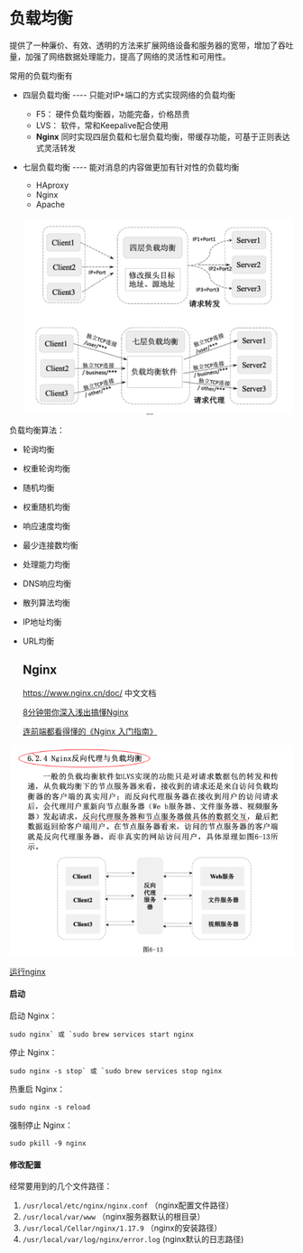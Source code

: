 # 负载均衡

提供了一种廉价、有效、透明的方法来扩展网络设备和服务器的宽带，增加了吞吐量，加强了网络数据处理能力，提高了网络的灵活性和可用性。

常用的负载均衡有

- 四层负载均衡 ---- 只能对IP+端口的方式实现网络的负载均衡

  -  F5： 硬件负载均衡器，功能完备，价格昂贵
  - LVS： 软件，常和Keepalive配合使用
  - **Nginx** 同时实现四层负载和七层负载均衡，带缓存功能，可基于正则表达式灵活转发

- 七层负载均衡 ---- 能对消息的内容做更加有针对性的负载均衡

  - HAproxy
  - Nginx
  - Apache

  ![image-20201206105359091](img/image-20201206105359091.png)

负载均衡算法：

- 轮询均衡

- 权重轮询均衡

- 随机均衡

- 权重随机均衡

- 响应速度均衡

- 最少连接数均衡

- 处理能力均衡

- DNS响应均衡

- 散列算法均衡

- IP地址均衡

- URL均衡

  

  ##  Nginx

  https://www.nginx.cn/doc/ 中文文档

  [8分钟带你深入浅出搞懂Nginx](https://zhuanlan.zhihu.com/p/34943332)

  [连前端都看得懂的《Nginx 入门指南》](https://juejin.cn/post/6844904129987526663)

![image-20201206121840082](img/image-20201206121840082.png)

[运行nginx](https://www.nginx.cn/nginxchscommandline)

#### 启动

启动 Nginx：

```
sudo nginx` 或 `sudo brew services start nginx
```

停止 Nginx：

```
sudo nginx -s stop` 或 `sudo brew services stop nginx
```

热重启 Nginx：

```
sudo nginx -s reload
```

强制停止 Nginx：

```
sudo pkill -9 nginx
```

#### 修改配置

经常要用到的几个文件路径：

1. `/usr/local/etc/nginx/nginx.conf` （nginx配置文件路径）
2. `/usr/local/var/www` （nginx服务器默认的根目录）
3. `/usr/local/Cellar/nginx/1.17.9` （nginx的安装路径）
4. `/usr/local/var/log/nginx/error.log` (nginx默认的日志路径)


